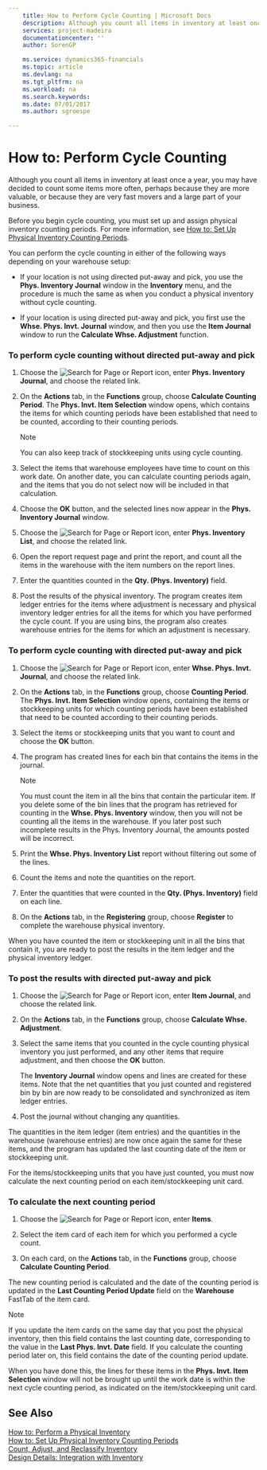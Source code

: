 ```yaml
---
    title: How to Perform Cycle Counting | Microsoft Docs
    description: Although you count all items in inventory at least once a year, you may have decided to count some items more often, perhaps because they are more valuable, or because they are very fast movers and a large part of your business.
    services: project-madeira
    documentationcenter: ''
    author: SorenGP

    ms.service: dynamics365-financials
    ms.topic: article
    ms.devlang: na
    ms.tgt_pltfrm: na
    ms.workload: na
    ms.search.keywords:
    ms.date: 07/01/2017
    ms.author: sgroespe

---
```

# How to: Perform Cycle Counting
Although you count all items in inventory at least once a year, you may have decided to count some items more often, perhaps because they are more valuable, or because they are very fast movers and a large part of your business.  
  
 Before you begin cycle counting, you must set up and assign physical inventory counting periods. For more information, see [How to: Set Up Physical Inventory Counting Periods](../how-to-set-up-physical-inventory-counting-periods.md).  
  
 You can perform the cycle counting in either of the following ways depending on your warehouse setup:  
  
-   If your location is not using directed put-away and pick, you use the **Phys. Inventory Journal** window in the **Inventory** menu, and the procedure is much the same as when you conduct a physical inventory without cycle counting.  
  
-   If your location is using directed put-away and pick, you first use the **Whse. Phys. Invt. Journal** window, and then you use the **Item Journal** window to run the **Calculate Whse. Adjustment** function.  
  
### To perform cycle counting without directed put-away and pick  
  
1.  Choose the ![Search for Page or Report](media/ui-search/search_small.png "Search for Page or Report icon") icon, enter **Phys. Inventory Journal**, and choose the related link.  
  
2.  On the **Actions** tab, in the **Functions** group, choose **Calculate Counting Period**. The **Phys. Invt. Item Selection** window opens, which contains the items for which counting periods have been established that need to be counted, according to their counting periods.  
  
    > [!NOTE]  
    >  You can also keep track of stockkeeping units using cycle counting.  
  
3.  Select the items that warehouse employees have time to count on this work date. On another date, you can calculate counting periods again, and the items that you do not select now will be included in that calculation.  
  
4.  Choose the **OK** button, and the selected lines now appear in the **Phys. Inventory Journal** window.  
  
5.  Choose the ![Search for Page or Report](media/ui-search/search_small.png "Search for Page or Report icon") icon, enter **Phys. Inventory List**, and choose the related link.  
  
6.  Open the report request page and print the report, and count all the items in the warehouse with the item numbers on the report lines.  
  
7.  Enter the quantities counted in the **Qty. (Phys. Inventory)** field.  
  
8.  Post the results of the physical inventory. The program creates item ledger entries for the items where adjustment is necessary and physical inventory ledger entries for all the items for which you have performed the cycle count. If you are using bins, the program also creates warehouse entries for the items for which an adjustment is necessary.  
  
### To perform cycle counting with directed put-away and pick  
  
1.  Choose the ![Search for Page or Report](media/ui-search/search_small.png "Search for Page or Report icon") icon, enter **Whse. Phys. Invt. Journal**, and choose the related link.  
  
2.  On the **Actions** tab, in the **Functions** group, choose **Counting Period**. The **Phys. Invt. Item Selection** window opens, containing the items or stockkeeping units for which counting periods have been established that need to be counted according to their counting periods.  
  
3.  Select the items or stockkeeping units that you want to count and choose the **OK** button.  
  
4.  The program has created lines for each bin that contains the items in the journal.  
  
    > [!NOTE]  
    >  You must count the item in all the bins that contain the particular item. If you delete some of the bin lines that the program has retrieved for counting in the **Whse. Phys. Inventory** window, then you will not be counting all the items in the warehouse. If you later post such incomplete results in the Phys. Inventory Journal, the amounts posted will be incorrect.  
  
5.  Print the **Whse. Phys. Inventory List** report without filtering out some of the lines.  
  
6.  Count the items and note the quantities on the report.  
  
7.  Enter the quantities that were counted in the **Qty. (Phys. Inventory)** field on each line.  
  
8.  On the **Actions** tab, in the **Registering** group, choose **Register** to complete the warehouse physical inventory.  
  
 When you have counted the item or stockkeeping unit in all the bins that contain it, you are ready to post the results in the item ledger and the physical inventory ledger.  
  
### To post the results with directed put-away and pick  
  
1.  Choose the ![Search for Page or Report](media/ui-search/search_small.png "Search for Page or Report icon") icon, enter **Item Journal**, and choose the related link.  
  
2.  On the **Actions** tab, in the **Functions** group, choose **Calculate Whse. Adjustment**.  
  
3.  Select the same items that you counted in the cycle counting physical inventory you just performed, and any other items that require adjustment, and then choose the **OK** button.  
  
     The **Inventory Journal** window opens and lines are created for these items. Note that the net quantities that you just counted and registered bin by bin are now ready to be consolidated and synchronized as item ledger entries.  
  
4.  Post the journal without changing any quantities.  
  
 The quantities in the item ledger (item entries) and the quantities in the warehouse (warehouse entries) are now once again the same for these items, and the program has updated the last counting date of the item or stockkeeping unit.  
  
 For the items/stockkeeping units that you have just counted, you must now calculate the next counting period on each item/stockkeeping unit card.  
  
### To calculate the next counting period  
  
1.  Choose the ![Search for Page or Report](media/ui-search/search_small.png "Search for Page or Report icon") icon, enter **Items**.  
  
2.  Select the item card of each item for which you performed a cycle count.  
  
3.  On each card, on the **Actions** tab, in the **Functions** group, choose **Calculate Counting Period**.  
  
 The new counting period is calculated and the date of the counting period is updated in the **Last Counting Period Update** field on the **Warehouse** FastTab of the item card.  
  
> [!NOTE]  
>  If you update the item cards on the same day that you post the physical inventory, then this field contains the last counting date, corresponding to the value in the **Last Phys. Invt. Date** field. If you calculate the counting period later on, this field contains the date of the counting period update.  
  
 When you have done this, the lines for these items in the **Phys. Invt. Item Selection** window will not be brought up until the work date is within the next cycle counting period, as indicated on the item/stockkeeping unit card.  
  
## See Also  
 [How to: Perform a Physical Inventory](../how-to-perform-a-physical-inventory.md)   
 [How to: Set Up Physical Inventory Counting Periods](../how-to-set-up-physical-inventory-counting-periods.md)   
 [Count, Adjust, and Reclassify Inventory](../count-adjust-and-reclassify-inventory.md)   
 [Design Details: Integration with Inventory](design-details-integration-with-inventory.md)